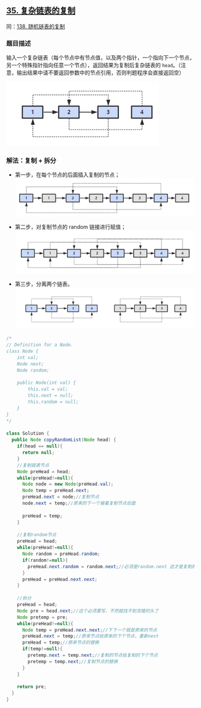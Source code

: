 ## [35. 复杂链表的复制](https://leetcode.cn/problems/fu-za-lian-biao-de-fu-zhi-lcof/)
同：[138. 随机链表的复制](https://leetcode.cn/problems/copy-list-with-random-pointer/description/)

### 题目描述

输入一个复杂链表（每个节点中有节点值，以及两个指针，一个指向下一个节点，另一个特殊指针指向任意一个节点），返回结果为复制后复杂链表的 `head`。（注意，输出结果中请不要返回参数中的节点引用，否则判题程序会直接返回空）

![random-list](../images/random-list.png)

### 解法：复制 + 拆分

- 第一步，在每个节点的后面插入复制的节点；
  ![random-list-step1.png](../images/random-list-step1.png)

- 第二步，对复制节点的 random 链接进行赋值；
  ![random-list-step2.png](../images/random-list-step2.png)

- 第三步，分离两个链表。
  ![random-list-step3.png](../images/random-list-step3.png)

```java
/*
// Definition for a Node.
class Node {
    int val;
    Node next;
    Node random;

    public Node(int val) {
        this.val = val;
        this.next = null;
        this.random = null;
    }
}
*/

class Solution {
  public Node copyRandomList(Node head) {
    if(head == null){
      return null;
    }
    //复制链表节点
    Node preHead = head;
    while(preHead!=null){
      Node node = new Node(preHead.val);
      Node temp = preHead.next;
      preHead.next = node;//复制节点
      node.next = temp;//原来的下一个接着复制节点后面

      preHead = temp;
    }

    //复制random节点
    preHead = head;
    while(preHead!=null){
      Node random = preHead.random;
      if(random!=null){
        preHead.next.random = random.next;//必须是random.next 这才是复制的那个node
      }
      preHead = preHead.next.next;
    }

    //拆分
    preHead = head;
    Node pre = head.next;//这个必须要写，不然就找不到克隆的头了
    Node pretemp = pre;
    while(preHead!=null){
      Node temp = preHead.next.next;//下下一个就是原来的节点
      preHead.next = temp;//原来节点给原来的下个节点，重新next
      preHead = temp;//原来节点的替换
      if(temp!=null){
        pretemp.next = temp.next;//复制的节点给复制的下个节点
        pretemp = temp.next;//复制节点的替换
      }
    }

    return pre;
  }
}
```
